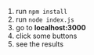 1. run `npm install`
2. run `node index.js`
3. go to **localhost:3000**
4. click some buttons
5. see the results
